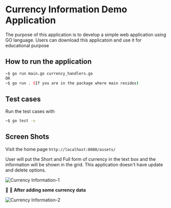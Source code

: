 # Currency Information Demo Application

  The purpose of this application is to develop a simple web application using GO language. 
  Users can download this applicatoin and use it for educational purpose 

## How to run the application
```bash
~$ go run main.go currency_handlers.go 
OR 
~$ go run . (If you are in the package where main resides) 
```

## Test cases 

Run the test cases with 
```bash
~$ go test -v
```

## Screen Shots 

Visit the home page ```http://localhost:8080/assets/ ```

User will put the Short and Full form of currency in the text box and the information will be shown in the grid. 
This application doesn't have update and delete options. 

![Currency Information-1](https://i.ibb.co/SBPbCDN/Currency-Info-1.png)

&#x1F534; &#x1F534; **After adding some currency data**


![Currency Information-2](https://i.ibb.co/hXq3tkW/Currency-Info-2.png)
